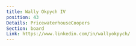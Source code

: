 ```yaml
---
title: Wally Okpych IV
position: 43
Details: PricewaterhouseCoopers
Section: board
Link: https://www.linkedin.com/in/wallyokpych/
---
```


